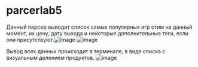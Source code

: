 # parcerlab5
Данный парсер выводит список самых популярных игр стим на данный момент, их цену, дату выхода и некоторые дополнительные теги, если они присутствуют.![image](https://user-images.githubusercontent.com/81232295/221353691-6026c138-e362-4d8c-b582-26f76635e1e8.png)
![image](https://user-images.githubusercontent.com/81232295/221353693-d88ae60f-9f3a-4a66-b94e-778b60fa4a29.png)

Вывод всех данных происходит в терминале, в виде списка с визуальным делением продуктов.
![image](https://user-images.githubusercontent.com/81232295/221353713-987fe563-5b00-44f2-ac7d-82e70cacca0c.png)

